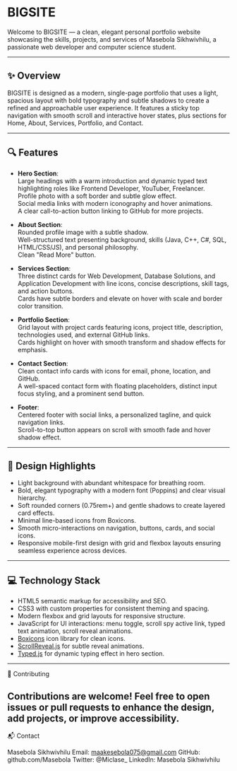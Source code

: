# BIGSITE

Welcome to BIGSITE — a clean, elegant personal portfolio website showcasing the skills, projects, and services of Masebola Sikhwivhilu, a passionate web developer and computer science student.

---

## ✨ Overview

BIGSITE is designed as a modern, single-page portfolio that uses a light, spacious layout with bold typography and subtle shadows to create a refined and approachable user experience. It features a sticky top navigation with smooth scroll and interactive hover states, plus sections for Home, About, Services, Portfolio, and Contact.

---

## 🔍 Features

- **Hero Section**:  
  Large headings with a warm introduction and dynamic typed text highlighting roles like Frontend Developer, YouTuber, Freelancer.  
  Profile photo with a soft border and subtle glow effect.  
  Social media links with modern iconography and hover animations.  
  A clear call-to-action button linking to GitHub for more projects.

- **About Section**:  
  Rounded profile image with a subtle shadow.  
  Well-structured text presenting background, skills (Java, C++, C#, SQL, HTML/CSS/JS), and personal philosophy.  
  Clean "Read More" button.

- **Services Section**:  
  Three distinct cards for Web Development, Database Solutions, and Application Development with line icons, concise descriptions, skill tags, and action buttons.  
  Cards have subtle borders and elevate on hover with scale and border color transition.

- **Portfolio Section**:  
  Grid layout with project cards featuring icons, project title, description, technologies used, and external GitHub links.  
  Cards highlight on hover with smooth transform and shadow effects for emphasis.

- **Contact Section**:  
  Clean contact info cards with icons for email, phone, location, and GitHub.  
  A well-spaced contact form with floating placeholders, distinct input focus styling, and a prominent send button.

- **Footer**:  
  Centered footer with social links, a personalized tagline, and quick navigation links.  
  Scroll-to-top button appears on scroll with smooth fade and hover shadow effect.

---

## 🎨 Design Highlights

- Light background with abundant whitespace for breathing room.  
- Bold, elegant typography with a modern font (Poppins) and clear visual hierarchy.  
- Soft rounded corners (0.75rem+) and gentle shadows to create layered card effects.  
- Minimal line-based icons from Boxicons.  
- Smooth micro-interactions on navigation, buttons, cards, and social icons.  
- Responsive mobile-first design with grid and flexbox layouts ensuring seamless experience across devices.

---

## 💻 Technology Stack

- HTML5 semantic markup for accessibility and SEO.  
- CSS3 with custom properties for consistent theming and spacing.  
- Modern flexbox and grid layouts for responsive structure.  
- JavaScript for UI interactions: menu toggle, scroll spy active link, typed text animation, scroll reveal animations.  
- [Boxicons](https://boxicons.com/) icon library for clean icons.  
- [ScrollReveal.js](https://scrollrevealjs.org/) for subtle reveal animations.  
- [Typed.js](https://mattboldt.com/demos/typed-js/) for dynamic typing effect in hero section.

---

🤝 Contributing

Contributions are welcome! Feel free to open issues or pull requests to enhance the design, add projects, or improve accessibility.
---
📬 Contact

Masebola Sikhwivhilu
Email: maakesebola075@gmail.com
GitHub: github.com/Masebola
Twitter: @Miclase_
LinkedIn: Masebola Sikhwivhilu

